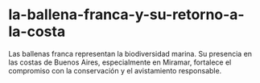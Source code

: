 # la-ballena-franca-y-su-retorno-a-la-costa
Las ballenas franca representan la biodiversidad marina. Su presencia en las costas de Buenos Aires, especialmente en Miramar, fortalece el compromiso con la conservación y el avistamiento responsable.

